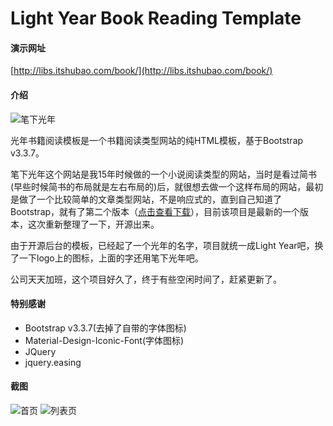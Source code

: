 # Light Year Book Reading Template

#### 演示网址
[http://libs.itshubao.com/book/](http://libs.itshubao.com/book/)

#### 介绍
![笔下光年](https://gitee.com/uploads/images/2019/0405/204346_0a2e5648_82992.png "logo.png")

光年书籍阅读模板是一个书籍阅读类型网站的纯HTML模板，基于Bootstrap v3.3.7。

笔下光年这个网站是我15年时候做的一个小说阅读类型的网站，当时是看过简书(早些时候简书的布局就是左右布局的)后，就很想去做一个这样布局的网站，最初是做了一个比较简单的文章类型网站，不是响应式的，直到自己知道了Bootstrap，就有了第二个版本（[点击查看下载](http://www.itshubao.com/article/340.html)），目前该项目是最新的一个版本，这次重新整理了一下，开源出来。

由于开源后台的模板，已经起了一个光年的名字，项目就统一成Light Year吧，换了一下logo上的图标，上面的字还用笔下光年吧。

公司天天加班，这个项目好久了，终于有些空闲时间了，赶紧更新了。

#### 特别感谢
- Bootstrap v3.3.7(去掉了自带的字体图标)
- Material-Design-Iconic-Font(字体图标)
- JQuery
- jquery.easing

#### 截图
![首页](https://images.gitee.com/uploads/images/2019/1103/210234_a9e4c933_82992.jpeg "1.jpg")
![列表页](https://images.gitee.com/uploads/images/2019/1103/210252_de8cfb97_82992.jpeg "未命名-1.jpg")